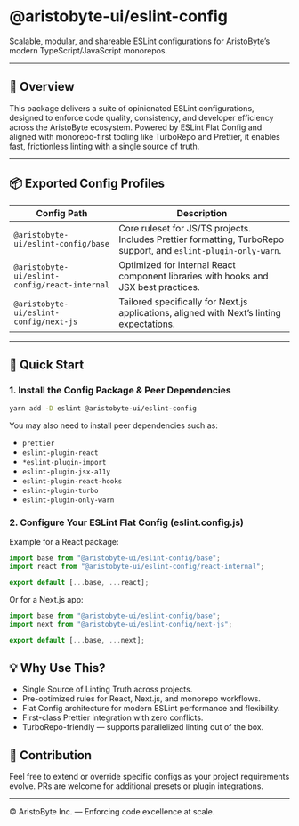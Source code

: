 # @aristobyte-ui/eslint-config

Scalable, modular, and shareable ESLint configurations for AristoByte’s modern TypeScript/JavaScript monorepos.

---

## 🔧 Overview

This package delivers a suite of opinionated ESLint configurations, designed to enforce code quality, consistency, and developer efficiency across the AristoByte ecosystem. Powered by ESLint Flat Config and aligned with monorepo-first tooling like TurboRepo and Prettier, it enables fast, frictionless linting with a single source of truth.

---

## 📦 Exported Config Profiles

| Config Path                                   | Description                                                                                                      |
| --------------------------------------------- | ---------------------------------------------------------------------------------------------------------------- |
| `@aristobyte-ui/eslint-config/base`           | Core ruleset for JS/TS projects. Includes Prettier formatting, TurboRepo support, and `eslint-plugin-only-warn`. |
| `@aristobyte-ui/eslint-config/react-internal` | Optimized for internal React component libraries with hooks and JSX best practices.                              |
| `@aristobyte-ui/eslint-config/next-js`        | Tailored specifically for Next.js applications, aligned with Next’s linting expectations.                        |

---

## 🚀 Quick Start

### 1. Install the Config Package & Peer Dependencies

```bash
yarn add -D eslint @aristobyte-ui/eslint-config
```

You may also need to install peer dependencies such as:

- `prettier`
- `eslint-plugin-react`
- `*eslint-plugin-import`
- `eslint-plugin-jsx-a11y`
- `eslint-plugin-react-hooks`
- `eslint-plugin-turbo`
- `eslint-plugin-only-warn`

### 2. Configure Your ESLint Flat Config (eslint.config.js)

Example for a React package:

```js
import base from "@aristobyte-ui/eslint-config/base";
import react from "@aristobyte-ui/eslint-config/react-internal";

export default [...base, ...react];
```

Or for a Next.js app:

```js
import base from "@aristobyte-ui/eslint-config/base";
import next from "@aristobyte-ui/eslint-config/next-js";

export default [...base, ...next];
```

## 💡 Why Use This?

- Single Source of Linting Truth across projects.
- Pre-optimized rules for React, Next.js, and monorepo workflows.
- Flat Config architecture for modern ESLint performance and flexibility.
- First-class Prettier integration with zero conflicts.
- TurboRepo-friendly — supports parallelized linting out of the box.

## 🤝 Contribution

Feel free to extend or override specific configs as your project requirements evolve. PRs are welcome for additional presets or plugin integrations.

---

© AristoByte Inc. — Enforcing code excellence at scale.
